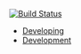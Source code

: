 [![Build Status](https://travis-ci.org/ar-x/turtlecoin-dev-docs-site.svg?branch=turtle-master)](https://travis-ci.org/ar-x/turtlecoin-dev-docs-site)

* [Developing](./docs/developing.md)
* [Development](./docs/deployment.md)
